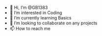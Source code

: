 - 👋 Hi, I’m @GB1383
- 👀 I’m interested in Coding
- 🌱 I’m currently learning Basics
- 💞️ I’m looking to collaborate on any projects
- 📫 How to reach me 

<!---
GB1383/GB1383 is a ✨ special ✨ repository because its `README.md` (this file) appears on your GitHub profile.
You can click the Preview link to take a look at your changes.
--->
